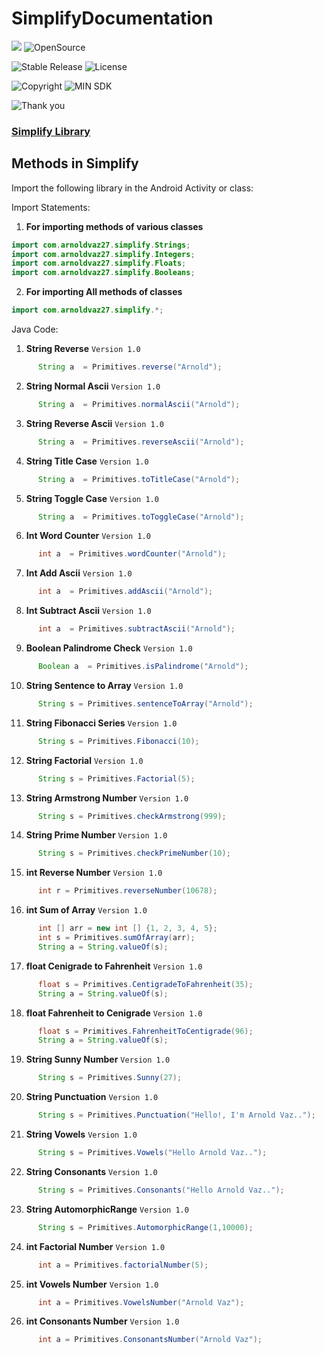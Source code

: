 # SimplifyDocumentation


[![](https://jitpack.io/v/arnoldvaz27/Simplify.svg)](https://jitpack.io/#arnoldvaz27/Simplify)
![OpenSource](https://img.shields.io/badge/Open%20Source-All%20pull%20requests%20will%20be%20verified%20and%20accepted-blue)

![Stable Release](https://img.shields.io/badge/status-stable%20release-red)
![License](https://img.shields.io/badge/License-MIT-purple)

![Copyright](https://img.shields.io/badge/Copyright%202021-Arnold%20Alwyn%20Vaz-blue)
![MIN SDK](https://img.shields.io/badge/Andriod%20SDK-API%2021-yellow)

![Thank you](https://img.shields.io/badge/Arnold%20Vaz-Thank%20you%20for%20visiting%20this%20open%20source%20library-red)

### **[Simplify Library](https://arnoldvaz27.github.io/Simplify/)**
## Methods in Simplify

Import the following library in the Android Activity or class:

Import Statements:
 1) **For importing methods of various classes**
```Java
import com.arnoldvaz27.simplify.Strings;
import com.arnoldvaz27.simplify.Integers;
import com.arnoldvaz27.simplify.Floats;
import com.arnoldvaz27.simplify.Booleans;
```

2) **For importing All methods of classes**
```Java
import com.arnoldvaz27.simplify.*;
```

Java Code:
1) **String Reverse** ```Version 1.0``` 
  ```Java
        String a  = Primitives.reverse("Arnold");
 ```
 
 
2) **String Normal Ascii**  ```Version 1.0```
  ```Java
        String a  = Primitives.normalAscii("Arnold");
 ```
 
3) **String Reverse Ascii** ```Version 1.0```
  ```Java
        String a  = Primitives.reverseAscii("Arnold");
 ```
 
4) **String Title Case** ```Version 1.0```
  ```Java
        String a  = Primitives.toTitleCase("Arnold");
 ```
 
5) **String Toggle Case** ```Version 1.0```
  ```Java
        String a  = Primitives.toToggleCase("Arnold");
 ```
 
6) **Int Word Counter** ```Version 1.0```
  ```Java
        int a  = Primitives.wordCounter("Arnold");
 ```
 
7) **Int Add Ascii** ```Version 1.0```
  ```Java
        int a  = Primitives.addAscii("Arnold");
 ```
 
8) **Int Subtract Ascii** ```Version 1.0```
  ```Java
        int a  = Primitives.subtractAscii("Arnold");
 ```
 
9) **Boolean Palindrome Check** ```Version 1.0```
  ```Java
        Boolean a  = Primitives.isPalindrome("Arnold");
 ```
 
10) **String Sentence to Array** ```Version 1.0```
  ```Java
        String s = Primitives.sentenceToArray("Arnold");
 ```
  
11) **String Fibonacci Series** ```Version 1.0```
  ```Java
        String s = Primitives.Fibonacci(10);
 ```
  
12) **String Factorial** ```Version 1.0```
  ```Java
        String s = Primitives.Factorial(5);
 ```
 
13) **String Armstrong Number** ```Version 1.0```
  ```Java
        String s = Primitives.checkArmstrong(999);
 ```
 
14) **String Prime Number** ```Version 1.0```
  ```Java
        String s = Primitives.checkPrimeNumber(10);
 ```
  
15) **int Reverse Number** ```Version 1.0```
  ```Java
        int r = Primitives.reverseNumber(10678);
 ```
  
16) **int Sum of Array** ```Version 1.0```
  ```Java
        int [] arr = new int [] {1, 2, 3, 4, 5};
        int s = Primitives.sumOfArray(arr);
        String a = String.valueOf(s);
 ```
   
17) **float Cenigrade to Fahrenheit** ```Version 1.0```
  ```Java
        float s = Primitives.CentigradeToFahrenheit(35);
        String a = String.valueOf(s);
 ```
   
18) **float Fahrenheit to Cenigrade** ```Version 1.0```
  ```Java
        float s = Primitives.FahrenheitToCentigrade(96);
        String a = String.valueOf(s);
 ```
 
19) **String Sunny Number** ```Version 1.0```
  ```Java
        String s = Primitives.Sunny(27);
 ```
 
20) **String Punctuation** ```Version 1.0```
  ```Java
        String s = Primitives.Punctuation("Hello!, I'm Arnold Vaz..");
 ```
 
21) **String Vowels** ```Version 1.0```
  ```Java
        String s = Primitives.Vowels("Hello Arnold Vaz..");
 ```
 
22) **String Consonants** ```Version 1.0```
  ```Java
        String s = Primitives.Consonants("Hello Arnold Vaz..");
 ```
 
23) **String AutomorphicRange** ```Version 1.0```
  ```Java
        String s = Primitives.AutomorphicRange(1,10000);
 ``` 
   
24) **int Factorial Number** ```Version 1.0```
  ```Java
        int a = Primitives.factorialNumber(5);
 ``` 

   
25) **int Vowels Number** ```Version 1.0```
  ```Java
        int a = Primitives.VowelsNumber("Arnold Vaz");
 ```
    
26) **int Consonants Number** ```Version 1.0```
  ```Java
        int a = Primitives.ConsonantsNumber("Arnold Vaz");
 ```
